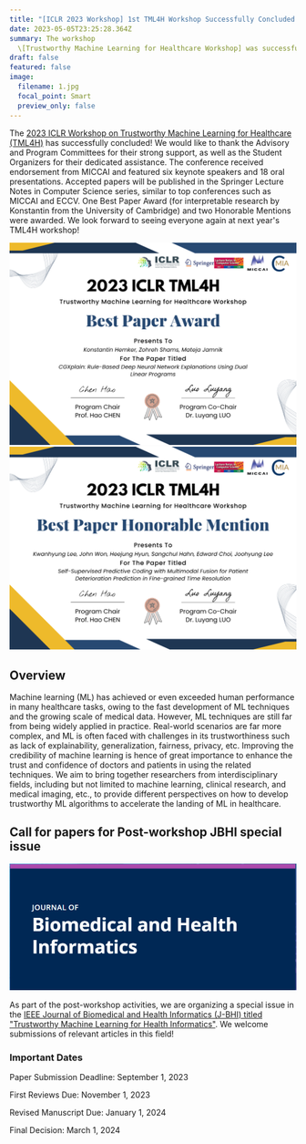```yaml
---
title: "[ICLR 2023 Workshop] 1st TML4H Workshop Successfully Concluded & Call for Papers for JHBI Special Issue"
date: 2023-05-05T23:25:28.364Z
summary: The workshop
  \[Trustworthy Machine Learning for Healthcare Workshop] was successfully held. We also call for papers for the Post-workshop special issue of Journal of Healthcare and Biomedical Informatics (JHBI).
draft: false
featured: false
image:
  filename: 1.jpg
  focal_point: Smart
  preview_only: false
---
```

<!--StartFragment-->

The [2023 ICLR Workshop on Trustworthy Machine Learning for Healthcare (TML4H)](https://sites.google.com/view/tml4h2023) has successfully concluded! We would like to thank the Advisory and Program Committees for their strong support, as well as the Student Organizers for their dedicated assistance. The conference received endorsement from MICCAI and featured six keynote speakers and 18 oral presentations. Accepted papers will be published in the Springer Lecture Notes in Computer Science series, similar to top conferences such as MICCAI and ECCV. One Best Paper Award (for interpretable research by Konstantin from the University of Cambridge) and two Honorable Mentions were awarded. We look forward to seeing everyone again at next year's TML4H workshop!

![](2.png)
![](3.png)

<!--EndFragment-->

<!--StartFragment-->

## **Overview**

Machine learning (ML) has achieved or even exceeded human performance in many healthcare tasks, owing to the fast development of ML techniques and the growing scale of medical data. However, ML techniques are still far from being widely applied in practice. Real-world scenarios are far more complex, and ML is often faced with challenges in its trustworthiness such as lack of explainability, generalization, fairness, privacy, etc. Improving the credibility of machine learning is hence of great importance to enhance the trust and confidence of doctors and patients in using the related techniques. We aim to bring together researchers from interdisciplinary fields, including but not limited to machine learning, clinical research, and medical imaging, etc., to provide different perspectives on how to develop trustworthy ML algorithms to accelerate the landing of ML in healthcare.

<!--EndFragment-->

<!--StartFragment-->

## **Call for papers for Post-workshop JBHI special issue**

![](4.png)

As part of the post-workshop activities, we are organizing a special issue in the [IEEE Journal of Biomedical and Health Informatics (J-BHI) titled "Trustworthy Machine Learning for Health Informatics"](https://www.embs.org/jbhi/wp-content/uploads/sites/18/2023/05/Trustworthy-20230401_CallforPapers_TMLH.pdf). We welcome submissions of relevant articles in this field!

<!--EndFragment-->

<!--StartFragment-->

### **Important Dates**

Paper Submission Deadline: September 1, 2023

First Reviews Due: November 1, 2023

Revised Manuscript Due: January 1, 2024

Final Decision: March 1, 2024

<!--EndFragment-->